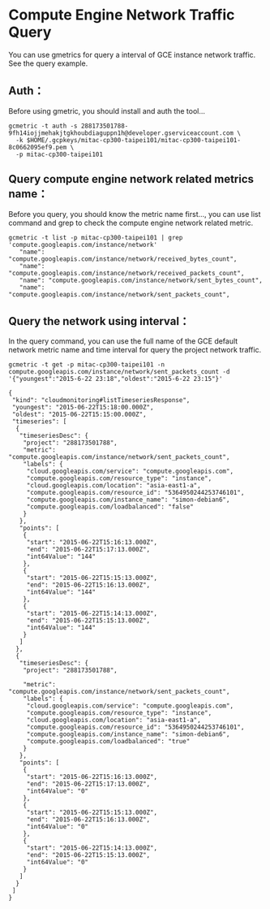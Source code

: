 Compute Engine Network Traffic Query
====

You can use gmetrics for query a interval of GCE instance network traffic. See the query example.


## Auth：

Before using gmetric, you should install and auth the tool...

```
gcmetric -t auth -s 288173501788-9fh14iojjmehakjtgkhoubdiaguppn1h@developer.gserviceaccount.com \
  -k $HOME/.gcpkeys/mitac-cp300-taipei101/mitac-cp300-taipei101-8c0662095ef9.pem \
  -p mitac-cp300-taipei101
```

## Query compute engine network related metrics name：

Before you query, you should know the metric name first..., you can use list command and grep to check the compute engine network related metric.

```
gcmetric -t list -p mitac-cp300-taipei101 | grep 'compute.googleapis.com/instance/network'
   "name": "compute.googleapis.com/instance/network/received_bytes_count",
   "name": "compute.googleapis.com/instance/network/received_packets_count",
   "name": "compute.googleapis.com/instance/network/sent_bytes_count",
   "name": "compute.googleapis.com/instance/network/sent_packets_count",
```

## Query the network using interval：

In the query command, you can use the full name of the GCE default network metric name and time interval for query the project network traffic.

```
gcmetric -t get -p mitac-cp300-taipei101 -n compute.googleapis.com/instance/network/sent_packets_count -d '{"youngest":"2015-6-22 23:18","oldest":"2015-6-22 23:15"}'

{
 "kind": "cloudmonitoring#listTimeseriesResponse",
 "youngest": "2015-06-22T15:18:00.000Z",
 "oldest": "2015-06-22T15:15:00.000Z",
 "timeseries": [
  {
   "timeseriesDesc": {
    "project": "288173501788",
    "metric": "compute.googleapis.com/instance/network/sent_packets_count",
    "labels": {
     "cloud.googleapis.com/service": "compute.googleapis.com",
     "compute.googleapis.com/resource_type": "instance",
     "cloud.googleapis.com/location": "asia-east1-a",
     "compute.googleapis.com/resource_id": "5364950244253746101",
     "compute.googleapis.com/instance_name": "simon-debian6",
     "compute.googleapis.com/loadbalanced": "false"
    }
   },
   "points": [
    {
     "start": "2015-06-22T15:16:13.000Z",
     "end": "2015-06-22T15:17:13.000Z",
     "int64Value": "144"
    },
    {
     "start": "2015-06-22T15:15:13.000Z",
     "end": "2015-06-22T15:16:13.000Z",
     "int64Value": "144"
    },
    {
     "start": "2015-06-22T15:14:13.000Z",
     "end": "2015-06-22T15:15:13.000Z",
     "int64Value": "144"
    }
   ]
  },
  {
   "timeseriesDesc": {
    "project": "288173501788",

    "metric": "compute.googleapis.com/instance/network/sent_packets_count",
    "labels": {
     "cloud.googleapis.com/service": "compute.googleapis.com",
     "compute.googleapis.com/resource_type": "instance",
     "cloud.googleapis.com/location": "asia-east1-a",
     "compute.googleapis.com/resource_id": "5364950244253746101",
     "compute.googleapis.com/instance_name": "simon-debian6",
     "compute.googleapis.com/loadbalanced": "true"
    }
   },
   "points": [
    {
     "start": "2015-06-22T15:16:13.000Z",
     "end": "2015-06-22T15:17:13.000Z",
     "int64Value": "0"
    },
    {
     "start": "2015-06-22T15:15:13.000Z",
     "end": "2015-06-22T15:16:13.000Z",
     "int64Value": "0"
    },
    {
     "start": "2015-06-22T15:14:13.000Z",
     "end": "2015-06-22T15:15:13.000Z",
     "int64Value": "0"
    }
   ]
  }
 ]
}
```
 
